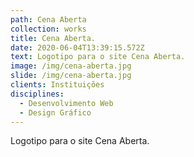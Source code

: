 ```yaml
---
path: Cena Aberta
collection: works
title: Cena Aberta.
date: 2020-06-04T13:39:15.572Z
text: Logotipo para o site Cena Aberta.
image: /img/cena-aberta.jpg
slide: /img/cena-aberta.jpg
clients: Instituições
disciplines: 
  - Desenvolvimento Web
  - Design Gráfico
---
```

Logotipo para o site Cena Aberta.
